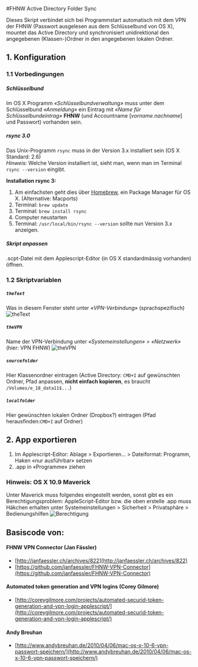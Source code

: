#FHNW Active Directory Folder Sync

Dieses Skript verbindet sich bei Programmstart automatisch mit dem VPN der FHNW (Passwort ausgelesen aus dem Schlüsselbund von OS X), mountet das Active Directory und synchronisiert unidirektional den angegebenen (Klassen-)Ordner in den angegebenen lokalen Ordner.

## 1. Konfiguration

### 1.1 Vorbedingungen
##### Schlüsselbund
Im OS X Programm *«Schlüsselbundverwaltung»* muss unter dem Schlüsselbund *«Anmeldung»* ein Eintrag mit 
*«Name für Schlüsselbundeintrag»* **FHNW** (und Accountname [*vorname.nachname*] und Passwort) vorhanden sein.

##### rsync 3.0
Das Unix-Programm `rsync` muss in der Version 3.x installiert sein (OS X Standard: 2.6)  
*Hinweis:*
Welche Version installiert ist, sieht man, wenn man im Terminal `rsync --version` eingibt.  
  
**Installation rsync 3:**  
1. Am einfachsten geht dies über [Homebrew](http://brew.sh/), ein Package Manager für OS X. (Alternative: Macports)   
2. Terminal: `brew update`  
3. Terminal: `brew install rsync`  
4. Computer neustarten  
5. Terminal: `/usr/local/bin/rsync --version` sollte nun Version 3.x anzeigen.


##### Skript anpassen
.scpt-Datei mit dem Applescript-Editor (in OS X standardmässig vorhanden) öffnen.


### 1.2 Skriptvariablen
##### `theText`
Was in diesem Fenster steht unter *«VPN-Verbindung»* (sprachspezifisch)
![theText](http://i.imgur.com/SgGjxzA.png)

##### `theVPN`
Name der VPN-Verbindung unter *«Systemeinstellungen»* > *«Netzwerk»* (hier: VPN FHNW)
![theVPN](http://i.imgur.com/ZBEliHC.png)

##### `sourcefolder`
Hier Klassenordner eintragen (Active Directory: `CMD+I` auf gewünschten Ordner, Pfad anpassen, **nicht einfach kopieren**, es braucht `/Volumes/e_18_data11$...`)

##### `localfolder`
Hier gewünschten lokalen Ordner (Dropbox?) eintragen (Pfad herausfinden:`CMD+I` auf Ordner)  

## 2. App exportieren

1. Im Applescript-Editor: Ablage > Exportieren... > Dateiformat: Programm, Haken «nur ausführbar» setzen  
2. .app in «Programme» ziehen

### Hinweis: OS X 10.9 Maverick
Unter Maverick muss folgendes eingestellt werden, sonst gibt es ein Berechtigungsproblem:
AppleScript-Editor bzw. die oben erstelle .app muss Häkchen erhalten unter Systemeinstellungen > Sicherheit > Privatsphäre > Bedienungshilfen
![Berechtigung](http://i.imgur.com/a5XTa53.png)

## Basiscode von:
#### FHNW VPN Connector (Jan Fässler)+ [http://janfaessler.ch/archives/822](http://janfaessler.ch/archives/822)+ [https://github.com/janfaessler/FHNW-VPN-Connector](https://github.com/janfaessler/FHNW-VPN-Connector)
#### Automated token generation and VPN logins (Corey Gilmore)+ [http://coreygilmore.com/projects/automated-securid-token-generation-and-vpn-login-applescript/](http://coreygilmore.com/projects/automated-securid-token-generation-and-vpn-login-applescript/)#### Andy Breuhan+ [http://www.andybreuhan.de/2010/04/06/mac-os-x-10-6-vpn-passwort-speichern/](http://www.andybreuhan.de/2010/04/06/mac-os-x-10-6-vpn-passwort-speichern/)
